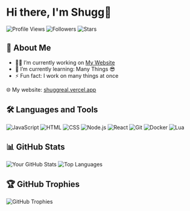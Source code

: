 # Hi there, I'm Shugg👋

![Profile Views](https://komarev.com/ghpvc/?username=shuggreal&color=blueviolet)
![Followers](https://img.shields.io/github/followers/shuggreal?style=social)
![Stars](https://img.shields.io/github/stars/shuggreal?style=social)

## 🚀 About Me
- 👨‍💻 I’m currently working on [My Website](https://shuggreal.vercel.app/)
- 🌱 I’m currently learning: Many Things 😎
- ⚡ Fun fact: I work on many things at once

🌐 My website: [shuggreal.vercel.app](https://shuggreal.vercel.app/)

## 🛠️ Languages and Tools
![JavaScript](https://img.shields.io/badge/JavaScript-F7DF1E?style=for-the-badge&logo=javascript&logoColor=black)
![HTML](https://img.shields.io/badge/HTML-E34F26?style=for-the-badge&logo=html5&logoColor=white)
![CSS](https://img.shields.io/badge/CSS-1572B6?style=for-the-badge&logo=css3&logoColor=white)
![Node.js](https://img.shields.io/badge/Node.js-339933?style=for-the-badge&logo=nodedotjs&logoColor=white)
![React](https://img.shields.io/badge/React-61DAFB?style=for-the-badge&logo=react&logoColor=black)
![Git](https://img.shields.io/badge/Git-F05032?style=for-the-badge&logo=git&logoColor=white)
![Docker](https://img.shields.io/badge/Docker-2496ED?style=for-the-badge&logo=docker&logoColor=white)
![Lua](https://img.shields.io/badge/Lua-2C2D72?style=for-the-badge&logo=lua&logoColor=white)

## 📊 GitHub Stats
![Your GitHub Stats](https://github-readme-stats.vercel.app/api?username=shuggreal&show_icons=true&theme=radical)
![Top Languages](https://github-readme-stats.vercel.app/api/top-langs/?username=shuggreal&layout=compact&theme=radical)

## 🏆 GitHub Trophies
![GitHub Trophies](https://github-profile-trophy.vercel.app/?username=shuggreal&theme=onedark)

